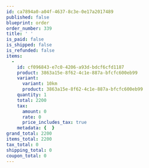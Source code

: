 ```yaml
---
id: ca7894a0-a04f-4637-8c3e-0e17a2017489
published: false
blueprint: order
order_number: 339
title: ' '
is_paid: false
is_shipped: false
is_refunded: false
items:
  -
    id: cf096843-e7c0-4206-a93d-bdcf6cfd1187
    product: 3863a15e-8f62-4c1e-887a-bfcfc600eb99
    variant:
      variant: 10km
      product: 3863a15e-8f62-4c1e-887a-bfcfc600eb99
    quantity: 1
    total: 2200
    tax:
      amount: 0
      rate: 0
      price_includes_tax: true
    metadata: {  }
grand_total: 2200
items_total: 2200
tax_total: 0
shipping_total: 0
coupon_total: 0
---
```

